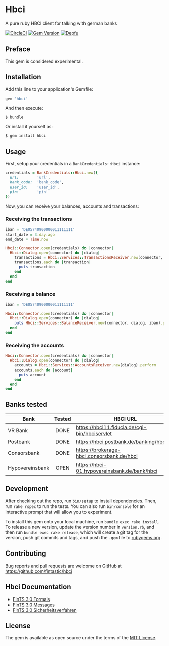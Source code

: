 # Hbci

A pure ruby HBCI client for talking with german banks

[![CircleCI](https://circleci.com/gh/fintastic/hbci.svg?style=svg)](https://circleci.com/gh/fintastic/hbci)
[![Gem Version](https://badge.fury.io/rb/hbci.svg)](https://badge.fury.io/rb/hbci)
[![Depfu](https://badges.depfu.com/badges/9be5e8286939565cd257add25432b1a8/count.svg)](https://depfu.com/github/fintastic/hbci?project=Bundler)


## Preface

This gem is considered experimental.

## Installation

Add this line to your application's Gemfile:

```ruby
gem 'hbci'
```

And then execute:

    $ bundle

Or install it yourself as:

    $ gem install hbci

## Usage

First, setup your credentials in a `BankCredentials::Hbci` instance:
```ruby
credentials = BankCredentials::Hbci.new({
  url:        'url',
  bank_code:  'bank_code',
  user_id:    'user_id',
  pin:        'pin'
})
```

Now, you can receive your balances, accounts and transactions:

### Receiving the transactions

```ruby
iban = 'DE05740900000011111111'
start_date = 3.day.ago
end_date = Time.now

Hbci::Connector.open(credentials) do |connector|
  Hbci::Dialog.open(connector) do |dialog|
    transactions = Hbci::Services::TransactionsReceiver.new(connector, dialog, iban).perform(start_date, end_date)
    transactions.each do |transaction|
      puts transaction
    end
  end
end
```

### Receiving a balance

```ruby
iban = 'DE05740900000011111111'

Hbci::Connector.open(credentials) do |connector|
  Hbci::Dialog.open(connector) do |dialog|
    puts Hbci::Services::BalanceReceiver.new(connector, dialog, iban).perform
  end
end
```

### Receiving the accounts

```ruby
Hbci::Connector.open(credentials) do |connector|
  Hbci::Dialog.open(connector) do |dialog|
    accounts = Hbci::Services::AccountsReceiver.new(dialog).perform
    accounts.each do |account|
      puts account
    end
  end
end

```
## Banks tested 

| Bank            | Tested  | HBCI URL                                      |
| --------------- |:-------:| ----------------------------------------------|
| VR Bank         | DONE    | https://hbci11.fiducia.de/cgi-bin/hbciservlet |
| Postbank        | DONE    | https://hbci.postbank.de/banking/hbci.do      |
| Consorsbank     | DONE    | https://brokerage-hbci.consorsbank.de/hbci    |
| Hypovereinsbank | OPEN    | https://hbci-01.hypovereinsbank.de/bank/hbci  |                                             |

## Development

After checking out the repo, run `bin/setup` to install dependencies. Then, run `rake rspec` to run the tests. You can also run `bin/console` for an interactive prompt that will allow you to experiment.

To install this gem onto your local machine, run `bundle exec rake install`. To release a new version, update the version number in `version.rb`, and then run `bundle exec rake release`, which will create a git tag for the version, push git commits and tags, and push the `.gem` file to [rubygems.org](https://rubygems.org).

## Contributing

Bug reports and pull requests are welcome on GitHub at https://github.com/fintastic/hbci


## Hbci Documentation

* [FinTS 3.0 Formals](http://www.hbci-zka.de/dokumente/spezifikation_deutsch/fintsv3/FinTS_3.0_Formals_2017-10-06_final_version.pdf)
* [FinTS 3.0 Messages](https://www.hbci-zka.de/dokumente/spezifikation_deutsch/fintsv3/FinTS_3.0_Messages_Geschaeftsvorfaelle_2015-08-07_final_version.pdf)
* [FinTS 3.0 Sicherheitsverfahren](https://www.hbci-zka.de/dokumente/spezifikation_deutsch/fintsv3/FinTS_3.0_Security_Sicherheitsverfahren_HBCI_Rel_20130718_final_version.pdf)

## License

The gem is available as open source under the terms of the [MIT License](http://opensource.org/licenses/MIT).
